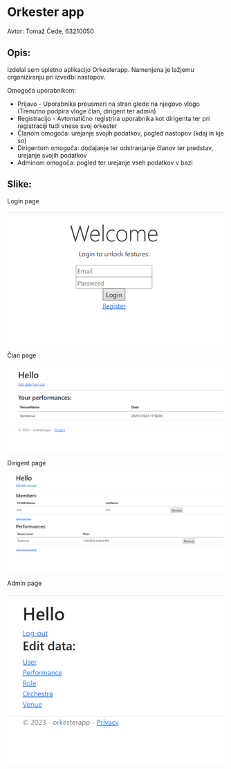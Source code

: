 <h1>Orkester app</h1>

<p>Avtor: Tomaž Čede, 63210050</p>

<h2>Opis:</h2>
<p>Izdelal sem spletno aplikacijo Orkesterapp. Namenjena je lažjemu organiziranju pri izvedbi nastopov.</p>
<p>Omogoča uporabnikom:
	<ul>
		<li>Prijavo - Uporabnika preusmeri na stran glede na njegovo vlogo (Trenutno podpira vloge član, dirigent ter admin)</li>
		<li>Registracijo - Avtomatično registrira uporabnika kot dirigenta ter pri registraciji tudi vnese svoj orkester</li>
		<li>Članom omogoča: urejanje svojih podatkov, pogled nastopov (kdaj in kje so)</li>
		<li>Dirigentom omogoča: dodajanje ter odstranjanje članov ter predstav, urejanje svojih podatkov</li>
		<li>Adminom omogoča: pogled ter urejanje vseh podatkov v bazi</li>
	</ul>
</p>

<h2>Slike:</h2>
<p>Login page</p>
<p><img src="/images/Login.png" width="500"></p>
<p>Član page</p>
<p><img src="/images/Member.png" width="500"></p>
<p>Dirigent page</p>
<p><img src="/images/Dirigent.png" width="500"></p>
<p>Admin page</p>
<p><img src="/images/Admin.png" width="500"></p>
